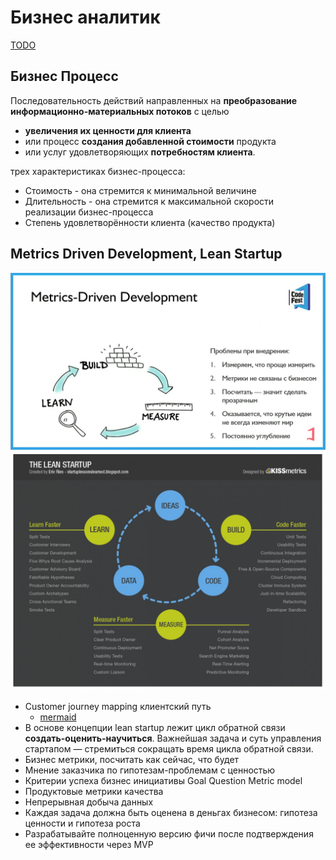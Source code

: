 # Бизнес аналитик

[TODO](https://practicum.yandex.ru/blog/professiya-biznes-analitika/)

## Бизнес Процесс

Последовательность действий направленных на __преобразование информационно-материальных потоков__ с целью

- __увеличения их ценности для клиента__
- или процесс __создания добавленной стоимости__ продукта
- или услуг удовлетворяющих __потребностям клиента__.

трех характеристиках бизнес-процесса:

- Стоимость - она стремится к минимальной величине
- Длительность - она стремится к максимальной скорости реализации бизнес-процесса
- Степень удовлетворённости клиента (качество продукта)

## Metrics Driven Development, Lean Startup

![mdd](../img/ba/mdd.png)
![ls](../img/ba/lean.startup.jpg)

- Customer journey mapping клиентский путь
  - [mermaid](https://mermaid-js.github.io/mermaid/#/./user-journey)
- В основе концепции lean startup лежит цикл обратной связи __создать-оценить-научиться__. Важнейшая задача и суть управления стартапом — стремиться сокращать время цикла обратной связи.
- Бизнес метрики, посчитать как сейчас, что будет
- Мнение заказчика по гипотезам-проблемам с ценностью
- Критерии успеха бизнес инициативы Goal Question Metric model
- Продуктовые метрики качества
- Непрерывная добыча данных
- Каждая задача должна быть оценена в деньгах бизнесом: гипотеза ценности и гипотеза роста
- Разрабатывайте полноценную версию фичи после подтверждения ее эффективности через MVP
